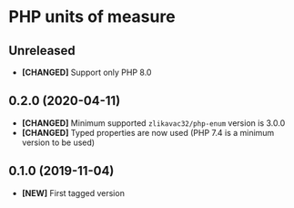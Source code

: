 # PHP units of measure

## Unreleased

* **[CHANGED]** Support only PHP 8.0

## 0.2.0 (2020-04-11)

* **[CHANGED]** Minimum supported `zlikavac32/php-enum` version is 3.0.0
* **[CHANGED]** Typed properties are now used (PHP 7.4 is a minimum version to be used)

## 0.1.0 (2019-11-04)

* **[NEW]** First tagged version
